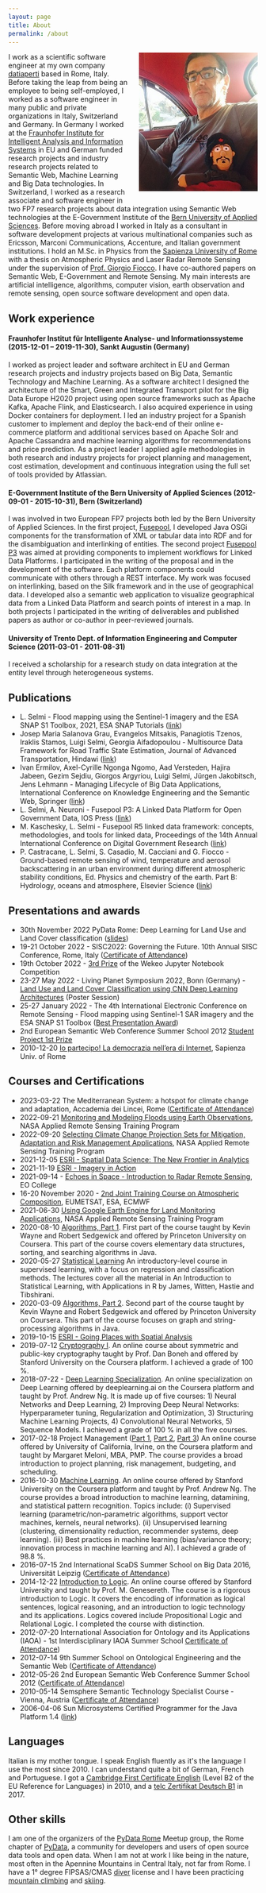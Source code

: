 ```yaml
---
layout: page
title: About
permalink: /about
---
```

<img style="float: right; padding-left: 1.5em; padding-bottom: 1.0em;" src="assets/luigi_che_small.jpg">

I work as a scientific software engineer at my own company [datiaperti](https://www.datiaperti.it) based in Rome, Italy. Before taking the leap from being an employee to being self-employed, I worked as a software engineer in many public and private organizations in Italy, Switzerland and Germany. In Germany I worked at the [Fraunhofer Institute for Intelligent Analysis and Information Systems](https://www.iais.fraunhofer.de/en.html) in EU and German funded research projects and industry research projects related to Semantic Web, Machine Learning and Big Data technologies. In Switzerland, I worked as a research associate and software engineer in two FP7 research projects about data integration using Semantic Web technologies at the E-Government Institute of the [Bern University of Applied Sciences](https://www.bfh.ch/en/). Before moving abroad I worked in Italy as a consultant in software development projects at various multinational companies such as Ericsson, Marconi Communications, Accenture, and Italian government institutions. I hold an M.Sc. in Physics from the [Sapienza University of Rome](https://www.phys.uniroma1.it/fisica/en) with a thesis on Atmospheric Physics and Laser Radar Remote Sensing under the supervision of [Prof. Giorgio Fiocco](https://en.wikipedia.org/wiki/Giorgio_Fiocco). I have co-authored papers on Semantic Web, E-Government and Remote Sensing. My main interests are artificial intelligence, algorithms, computer vision, earth observation and remote sensing, open source software development and open data.

## Work experience
#### Fraunhofer Institut für Intelligente Analyse- und Informationssysteme (2015-12-01 – 2019-11-30), Sankt Augustin (Germany)
I worked as project leader and software architect in EU and German research projects and industry projects based on Big Data, Semantic Technology and Machine Learning. As a software architect I designed the architecture of the Smart, Green and Integrated Transport pilot for the Big Data Europe H2020 project using open source frameworks such as Apache Kafka, Apache Flink, and Elasticsearch. I also acquired experience in using Docker containers for deployment. I led an industry project for a Spanish customer to implement and deploy the back-end of their online e-commerce platform and additional services based on Apache Solr and Apache Cassandra and machine learning algorithms for recommendations and price prediction. As a project leader I applied agile methodologies in both research and industry projects for project planning and management, cost estimation, development and continuous integration using the full set of tools provided by Atlassian.

#### E-Government Institute of the Bern University of Applied Sciences (2012-09-01 - 2015-10-31), Bern (Switzerland)
I was involved in two European FP7 projects both led by the Bern University of Applied Sciences. In the first project, [Fusepool](https://github.com/fusepool), I developed Java OSGi components for the transformation of XML or tabular data into RDF and for the disambiguation and interlinking of entities. The second project [Fusepool P3](https://github.com/fusepoolP3) was aimed at providing components to implement workflows for Linked Data Platforms. I participated in the writing of the proposal and in the development of the software. Each platform components could communicate with others through a REST interface. My work was focused on interlinking, based on
the Silk framework and in the use of geographical data. I developed also a semantic web application to visualize geographical data from a Linked Data Platform and search points of interest in a map. In both projects I participated in the writing of deliverables and published papers as author or co-author in peer-reviewed journals.

#### University of Trento Dept. of Information Engineering and Computer Science (2011-03-01 - 2011-08-31)
I received a scholarship for a research study on data integration at the entity level through heterogeneous systems.

## Publications
* L. Selmi - Flood mapping using the Sentinel-1 imagery and the ESA SNAP S1 Toolbox, 2021, ESA SNAP Tutorials ([link](https://step.esa.int/main/doc/tutorials/))  
* Josep Maria Salanova Grau, Evangelos Mitsakis, Panagiotis Tzenos, Iraklis Stamos, Luigi Selmi, Georgia Aifadopoulou - Multisource Data Framework for Road Traffic State Estimation, Journal of Advanced Transportation, Hindawi ([link](https://doi.org/10.1155/2018/9078547))  
* Ivan Ermilov, Axel-Cyrille Ngonga Ngomo, Aad Versteden, Hajira Jabeen, Gezim Sejdiu, Giorgos Argyriou, Luigi Selmi, Jürgen Jakobitsch, Jens Lehmann - Managing Lifecycle of Big Data Applications, International Conference on Knowledge Engineering and the Semantic Web, Springer ([link](https://link.springer.com/chapter/10.1007/978-3-319-69548-8_18))  
* L. Selmi, A. Neuroni - Fusepool P3: A Linked Data Platform for Open Government Data, IOS Press ([link](https://ebooks.iospress.nl/volumearticle/40810))  
* M. Kaschesky, L. Selmi - Fusepool R5 linked data framework: concepts, methodologies, and tools for linked data, Proceedings of the 14th Annual International Conference on Digital Government Research ([link](https://doi.org/10.1145/2479724.2479748))  
* P. Castracane, L. Selmi, S. Casadio, M. Cacciani and G. Fiocco - Ground-based remote sensing of wind, temperature and aerosol backscattering in an urban environment during different atmospheric stability conditions, Ed. Physics and chemistry of the earth. Part B: Hydrology, oceans and atmosphere, Elsevier Science ([link](https://doi.org/10.1016/S1464-1909(00)00246-X))  

## Presentations and awards
* 30th November 2022 PyData Rome: Deep Learning for Land Use and Land Cover classification ([slides](assets/pydata_rome/Deep_Learning_for_LULC_Classification_PyData_Rome_Meeting_30_Nov.2022.pdf))
* 19-21 October 2022 - SISC2022: Governing the Future. 10th Annual SISC Conference, Rome, Italy ([Certificate of Attendance](assets/cv/SISC2022_Conference.pdf))
* 19th October 2022 - [3rd Prize](assets/cv/Wekeo_JNC_2022_Luigi_Selmi.pdf) of the Wekeo Jupyter Notebook Competition  
* 23-27 May 2022 - Living Planet Symposium 2022, Bonn (Germany) - [Land Use and Land Cover Classification using CNN Deep Learning Architectures](https://lps22.ollyservices.com/index.php@page_id=18446&v=AuthorList&do=17&day=3994&entity_id=323230.html) (Poster Session)
* 25-27 January 2022 - The 4th International Electronic Conference on Remote Sensing - Flood mapping using Sentinel-1 SAR imagery and the ESA SNAP S1 Toolbox ([Best Presentation Award](https://ecrs-4.sciforum.net/#custom2325))  
* 2nd European Semantic Web Conference Summer School 2012 [Student Project 1st Prize](assets/semweb/2nd_ESWC_2012_1st_Prize.jpg)
* 2010-12-20 [Io partecipo! La democrazia nell’era di Internet](https://agenda.infn.it/event/3196/), Sapienza Univ. of Rome

## Courses and Certifications
* 2023-03-22 The Mediterranean System: a hotspot for climate change and adaptation, Accademia dei Lincei, Rome ([Certificate of Attendance](assets/cv/lincei_cert.jpg))
* 2022-09-21 [Monitoring and Modeling Floods using Earth Observations](assets/cv/nasa_arset_flood_monitoring_cert.jpg), NASA Applied Remote Sensing Training Program
* 2022-09-20 [Selecting Climate Change Projection Sets for Mitigation, Adaptation and Risk Management Applications](assets/cv/nasa_arset_risk_management_cert.jpg), NASA Applied Remote Sensing Training Program
* 2021-12-05 [ESRI - Spatial Data Science: The New Frontier in Analytics](https://www.esri.com/training/TrainingRecord/Certificate/lgslm1/60acd9af30ba2f5a03182bc3/-60)  
* 2021-11-19 [ESRI - Imagery in Action](https://www.esri.com/training/TrainingRecord/Certificate/lgslm1/60acd9af30ba2f5a03182bc3/-60)  
* 2021-09-14 - [Echoes in Space - Introduction to Radar Remote Sensing](assets/cv/eo_college_certificate.png), EO College  
* 16-20 November 2020 - [2nd Joint Training Course on Atmospheric Composition](assets/cv/atmospheric_composition_cert.jpg), EUMETSAT, ESA, ECMWF  
* 2021-06-30 [Using Google Earth Engine for Land Monitoring Applications](assets/cv/nasa_arset_gee_cert.jpg), NASA Applied Remote Sensing Training Program
* 2020-08-10 [Algorithms, Part 1](https://github.com/luigiselmi/algorithms#part-i). First part of the course taught by Kevin Wayne and Robert Sedgewick and offered by Princeton University on Coursera. This part of the course covers elementary data structures, sorting, and searching algorithms in Java.
* 2020-05-27 [Statistical Learning](https://courses.edx.org/certificates/4216f260f2f54b9ab7e597f0cd80c7af) An introductory-level course in supervised learning, with a focus on regression and classification methods. The lectures cover all the material in An Introduction to Statistical Learning, with Applications in R by James, Witten, Hastie and Tibshirani.   
* 2020-03-09 [Algorithms, Part 2](https://github.com/luigiselmi/algorithms#part-ii). Second part of the course taught by Kevin Wayne and Robert Sedgewick and offered by Princeton University on Coursera. This part of the course focuses on graph and string-processing algorithms in Java.  
* 2019-10-15 [ESRI - Going Places with Spatial Analysis](https://www.esri.com/training/TrainingRecord/Certificate/lgslm1/5d6e3145b697b1d6f63204f8/-120)     
* 2019-07-12 [Cryptography I](https://coursera.org/share/5b4e60ff514e93039d0710df093df9c4). An online course about symmetric and public-key cryptography taught by Prof. Dan Boneh and offered by Stanford University on the Coursera platform. I achieved a grade of 100 %.  
* 2018-07-22 - [Deep Learning Specialization](https://coursera.org/share/7db159dbb0e19624ef9ee4cd32822b7f). An online specialization on Deep Learning offered by deeplearning.ai on the Coursera platform and taught by Prof. Andrew Ng. It is made up of five courses: 1) Neural Networks and Deep Learning, 2) Improving Deep Neural Networks: Hyperparameter tuning, Regularization and Optimization, 3) Structuring Machine Learning Projects, 4) Convolutional Neural Networks, 5) Sequence Models. I achieved a grade of 100 % in all the five courses.  
* 2017-02-18 Project Management ([Part 1](https://coursera.org/share/69466c1b4c2e9a87cc404648d13183d5), [Part 2](https://coursera.org/share/0d3a422e1af825c834e8c1df5cc2c1af), [Part 3](https://coursera.org/share/5dc0ee78e4751b92f269ccd7e9bcb7af)) An online course offered by University of California, Irvine, on the Coursera platform and taught by Margaret Meloni, MBA, PMP. The course provides a broad introduction to project planning, risk management, budgeting, and scheduling.
* 2016-10-30 [Machine Learning](https://coursera.org/share/3059f81a80485678de7c0f6f61c171db). An online course offered by Stanford University on the Coursera platform and taught by Prof. Andrew Ng. The course provides a broad introduction to machine learning, datamining, and statistical pattern recognition. Topics include: (i) Supervised learning (parametric/non-parametric algorithms, support vector machines, kernels, neural networks). (ii) Unsupervised learning (clustering, dimensionality reduction, recommender systems, deep learning). (iii) Best practices in machine learning (bias/variance theory; innovation process in machine learning and AI). I achieved a grade of 98.8 %.  
* 2016-07-15 2nd International ScaDS Summer School on Big Data 2016, Universität Leipzig ([Certificate of Attendance](assets/cv/infai_scad_bigdata_cert.png))
* 2014-12-22 [Introduction to Logic](https://www.coursera.org/api/legacyCertificates.v1/spark/statementOfAccomplishment/972206~1321029/pdf). An online course offered by Stanford University and taught by Prof. M. Genesereth. The course is a rigorous
introduction to Logic. It covers the encoding of information as logical sentences, logical reasoning, and an introduction to logic technology and its applications. Logics covered include Propositional Logic and Relational Logic. I completed the course with distinction.
* 2012-07-20 International Association for Ontology and its Applications (IAOA) - 1st Interdisciplinary IAOA Summer School [Certificate of Attendance](assets/semweb/IAOA_Summer_School_2012.jpg))
* 2012-07-14 9th Summer School on Ontological Engineering and the Semantic Web ([Certificate of Attendance](assets/semweb/SSSW_Ontological_Engineering_2012.jpg))
* 2012-05-26 2nd European Semantic Web Conference Summer School 2012 ([Certificate of Attendance](assets/semweb/2nd_ESWC_Summer_School_2012.jpg))
* 2010-05-14 Semsphere Semantic Technology Specialist Course - Vienna, Austria ([Certificate of Attendance](assets/cv/semsphere_cert.jpg))
* 2006-04-06 Sun Microsystems Certified Programmer for the Java Platform 1.4 ([link](assets/cv/sun_programmer_cert.jpg))

## Languages
Italian is my mother tongue. I speak English fluently as it's the language I use the most since 2010. I can understand quite a bit of German, French and Portuguese. I got a [Cambridge First Certificate English](assets/cv/cambridge_esol_certificate.jpg) (Level B2 of the EU Reference for Languages) in 2010, and a [telc Zertifikat Deutsch B1](assets/cv/telc_Deutsch_B1.jpg) in 2017.

## Other skills
I am one of the organizers of the [PyData Rome](https://www.meetup.com/pydata-rome/) Meetup group, the Rome chapter of [PyData](https://pydata.org/), a community for developers and users of open source data tools and open data. When I am not at work I like being in the nature, most often in the Apennine Mountains in Central Italy, not far from Rome. I have a 1° degree FIPSAS/CMAS [diver](https://www.flickr.com/photos/susterru/7939836234) license and I have been practicing [mountain climbing](https://www.flickr.com/photos/susterru/293369805) and [skiing](https://www.flickr.com/photos/susterru/2149914032).
